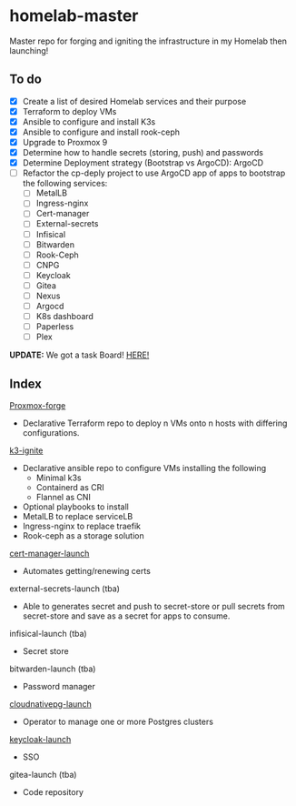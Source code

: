 # homelab-master
Master repo for forging and igniting the infrastructure in my Homelab then launching!

## To do
- [x] Create a list of desired Homelab services and their purpose
- [x] Terraform to deploy VMs
- [x] Ansible to configure and install K3s
- [x] Ansible to configure and install rook-ceph
- [x] Upgrade to Proxmox 9
- [x] Determine how to handle secrets (storing, push) and passwords
- [x] Determine Deployment strategy (Bootstrap vs ArgoCD): ArgoCD
- [ ] Refactor the cp-deply project to use ArgoCD app of apps to bootstrap the following services:
  - [ ] MetalLB
  - [ ] Ingress-nginx
  - [ ] Cert-manager
  - [ ] External-secrets
  - [ ] Infisical
  - [ ] Bitwarden
  - [ ] Rook-Ceph
  - [ ] CNPG
  - [ ] Keycloak
  - [ ] Gitea
  - [ ] Nexus
  - [ ] Argocd
  - [ ] K8s dashboard
  - [ ] Paperless
  - [ ] Plex

**UPDATE:** We got a task Board! [HERE!](https://github.com/users/pukar10/projects/1)

## Index

[Proxmox-forge](https://github.com/pukar10/proxmox-deploy)
* Declarative Terraform repo to deploy n VMs onto n hosts with differing configurations.

[k3-ignite](https://github.com/pukar10/k3-automation)
* Declarative ansible repo to configure VMs installing the following
  *  Minimal k3s
  *  Containerd as CRI
  *  Flannel as CNI
*  Optional playbooks to install
  *  MetalLB to replace serviceLB
  *  Ingress-nginx to replace traefik
  *  Rook-ceph as a storage solution

[cert-manager-launch](https://github.com/pukar10/cert-manager-launch)
* Automates getting/renewing certs

external-secrets-launch (tba)
* Able to generates secret and push to secret-store or pull secrets from secret-store and save as a secret for apps to consume.

infisical-launch (tba)
* Secret store

bitwarden-launch (tba)
* Password manager

[cloudnativepg-launch](https://github.com/pukar10/cloudnativepg-launch)
* Operator to manage one or more Postgres clusters

[keycloak-launch](https://github.com/pukar10/keycloak-launch)
* SSO

gitea-launch (tba)
* Code repository

